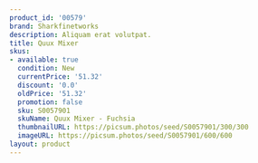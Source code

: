 ```yaml
---
product_id: '00579'
brand: Sharkfinetworks
description: Aliquam erat volutpat.
title: Quux Mixer
skus:
- available: true
  condition: New
  currentPrice: '51.32'
  discount: '0.0'
  oldPrice: '51.32'
  promotion: false
  sku: S0057901
  skuName: Quux Mixer - Fuchsia
  thumbnailURL: https://picsum.photos/seed/S0057901/300/300
  imageURL: https://picsum.photos/seed/S0057901/600/600
layout: product
---
```

